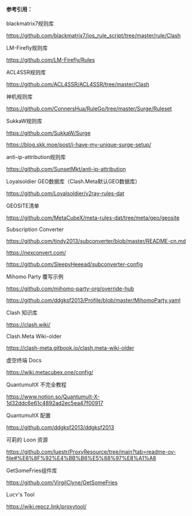 #### 参考引用：



blackmatrix7规则库

https://github.com/blackmatrix7/ios_rule_script/tree/master/rule/Clash



LM-Firefly规则库

https://github.com/LM-Firefly/Rules



ACL4SSR规则库

https://github.com/ACL4SSR/ACL4SSR/tree/master/Clash



神机规则库

https://github.com/ConnersHua/RuleGo/tree/master/Surge/Ruleset



SukkaW规则库

https://github.com/SukkaW/Surge

https://blog.skk.moe/post/i-have-my-unique-surge-setup/



anti-ip-attribution规则库

https://github.com/SunsetMkt/anti-ip-attribution



Loyalsoldier GEO数据库（Clash.Meta默认GEO数据库）

https://github.com/Loyalsoldier/v2ray-rules-dat




GEOSITE清单

https://github.com/MetaCubeX/meta-rules-dat/tree/meta/geo/geosite



Subscription Converter

https://github.com/tindy2013/subconverter/blob/master/README-cn.md

https://nexconvert.com/

https://github.com/SleepyHeeead/subconverter-config



Mihomo Party 覆写示例

https://github.com/mihomo-party-org/override-hub

https://github.com/ddgksf2013/Profile/blob/master/MihomoParty.yaml



Clash 知识库

https://clash.wiki/



Clash.Meta Wiki-older

https://clash-meta.gitbook.io/clash.meta-wiki-older



虚空终端 Docs

https://wiki.metacubex.one/config/



QuantumultX 不完全教程

https://www.notion.so/Quantumult-X-1d32ddc6e61c4892ad2ec5ea47f00917



QuantumultX 配置

https://github.com/ddgksf2013/ddgksf2013



可莉的 Loon 资源

https://github.com/luestr/ProxyResource/tree/main?tab=readme-ov-file#%E6%8F%92%E4%BB%B6%E5%88%97%E8%A1%A8



GetSomeFries组件库

https://github.com/VirgilClyne/GetSomeFries



Lᴜᴄʏ's Tool

https://wiki.repcz.link/proxytool/
